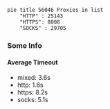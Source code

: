 
```mermaid
pie title 56046 Proxies in list
    "HTTP" : 25143
    "HTTPS": 8008
    "SOCKS" : 29705
```

### Some Info
#### Average Timeout

- mixed: 3.6s
- http: 1.8s
- https: 8.2s
- socks: 5.1s